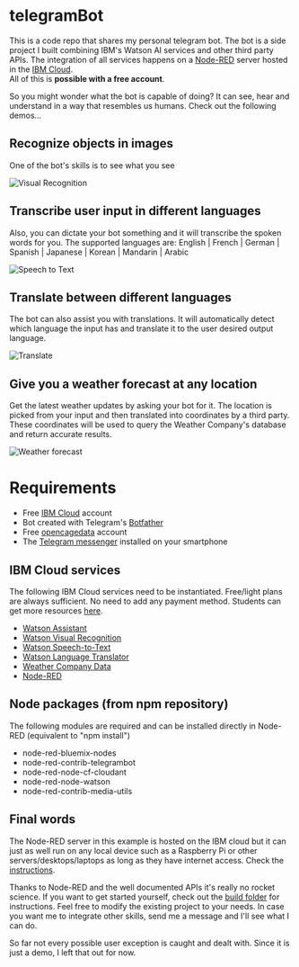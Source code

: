 # telegramBot 
This is a code repo that shares my personal telegram bot. The bot is a side project I built combining IBM's Watson AI services and other third party APIs. The integration of all services happens on a [Node-RED](https://nodered.org/) server hosted in the [IBM Cloud](https://www.ibm.com/cloud/).</br>
All of this is **possible with a free account**.

So you might wonder what the bot is capable of doing? It can see, hear and understand in a way that resembles us humans. Check out the following demos...

## Recognize objects in images
One of the bot's skills is to see what you see

![Visual Recognition](.ignoreImages/visualRecognition.gif)

## Transcribe user input in different languages
Also, you can dictate your bot something and it will transcribe the spoken words for you. The supported languages are:
English | French | German | Spanish | Japanese | Korean | Mandarin | Arabic

![Speech to Text](.ignoreImages/transcribe.gif)

## Translate between different languages
The bot can also assist you with translations. It will automatically detect which language the input has and translate it to the user desired output language.

![Translate](.ignoreImages/translate.gif)

## Give you a weather forecast at any location
Get the latest weather updates by asking your bot for it. The location is picked from your input and then translated into coordinates by a third party. These coordinates will be used to query the Weather Company's database and return accurate results.

![Weather forecast](.ignoreImages/weather.gif)

# Requirements
- Free [IBM Cloud](https://www.ibm.com/cloud/) account
- Bot created with Telegram's [Botfather](https://core.telegram.org/bots)
- Free [opencagedata](https://opencagedata.com/) account
- The [Telegram messenger](https://telegram.org/) installed on your smartphone

## IBM Cloud services
The following IBM Cloud services need to be instantiated. Free/light plans are always sufficient. No need to add any payment method. Students can get more resources [here](https://ibm.onthehub.com/WebStore/OfferingDetails.aspx?o=142ecca8-0403-e911-810e-000d3af41938).
- [Watson Assistant](https://cloud.ibm.com/catalog/services/watson-assistant)
- [Watson Visual Recognition](https://cloud.ibm.com/catalog/services/visual-recognition)
- [Watson Speech-to-Text](https://cloud.ibm.com/catalog/services/speech-to-text)
- [Watson Language Translator](https://cloud.ibm.com/catalog/services/language-translator)
- [Weather Company Data](https://cloud.ibm.com/catalog/services/weather-company-data)
- [Node-RED](https://cloud.ibm.com/catalog/starters/node-red-starter)

## Node packages (from npm repository)
The following modules are required and can be installed directly in Node-RED (equivalent to "npm install")
- node-red-bluemix-nodes
- node-red-contrib-telegrambot
- node-red-node-cf-cloudant
- node-red-node-watson
- node-red-contrib-media-utils

## Final words
The Node-RED server in this example is hosted on the IBM cloud but it can just as well run on any local device such as a Raspberry Pi or other servers/desktops/laptops as long as they have internet access. Check the [instructions](https://nodered.org/docs/getting-started/installation).

Thanks to Node-RED and the well documented APIs it's really no rocket science. If you want to get started yourself, check out the [build folder](https://github.com/RapTho/telegramBot/tree/master/build) for instructions. Feel free to modify the existing project to your needs. In case you want me to integrate other skills, send me a message and I'll see what I can do.

So far not every possible user exception is caught and dealt with. Since it is just a demo, I left that out for now.
